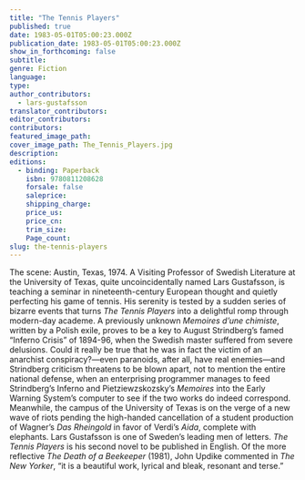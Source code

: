 ```yaml
---
title: "The Tennis Players"
published: true
date: 1983-05-01T05:00:23.000Z
publication_date: 1983-05-01T05:00:23.000Z
show_in_forthcoming: false
subtitle:
genre: Fiction
language:
type:
author_contributors:
  - lars-gustafsson
translator_contributors:
editor_contributors:
contributors:
featured_image_path:
cover_image_path: The_Tennis_Players.jpg
description:
editions:
  - binding: Paperback
    isbn: 9780811208628
    forsale: false
    saleprice:
    shipping_charge:
    price_us:
    price_cn:
    trim_size:
    Page_count:
slug: the-tennis-players
---
```


The scene: Austin, Texas, 1974. A Visiting Professor of Swedish Literature at the University of Texas, quite uncoincidentally named Lars Gustafsson, is teaching a seminar in nineteenth-century European thought and quietly perfecting his game of tennis. His serenity is tested by a sudden series of bizarre events that turns _The Tennis Players_ into a delightful romp through modern-day academe. A previously unknown _Memoires d’une chimiste_, written by a Polish exile, proves to be a key to August Strindberg’s famed “Inferno Crisis” of 1894-96, when the Swedish master suffered from severe delusions. Could it really be true that he was in fact the victim of an anarchist conspiracy?—even paranoids, after all, have real enemies—and Strindberg criticism threatens to be blown apart, not to mention the entire national defense, when an enterprising programmer manages to feed Strindberg’s Inferno and Pietziewzskozsky’s _Memoires_ into the Early Warning System’s computer to see if the two works do indeed correspond. Meanwhile, the campus of the University of Texas is on the verge of a new wave of riots pending the high-handed cancellation of a student production of Wagner’s _Das Rheingold_ in favor of Verdi’s _Aida_, complete with elephants. Lars Gustafsson is one of Sweden’s leading men of letters. _The Tennis Players_ is his second novel to be published in English. Of the more reflective _The Death of a Beekeeper_ (1981), John Updike commented in _The New Yorker_, “it is a beautiful work, lyrical and bleak, resonant and terse.”

